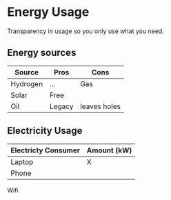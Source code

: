 # Energy Usage
Transparency in usage so you only use what you need.



## Energy sources
Source | Pros | Cons
--- | --- | ---
Hydrogen | ... | Gas
Solar | Free | 
Oil | Legacy | leaves holes


## Electricity Usage
Electricty Consumer | Amount (kW)
--- | ---
Laptop | X
Phone | 
Wifi
